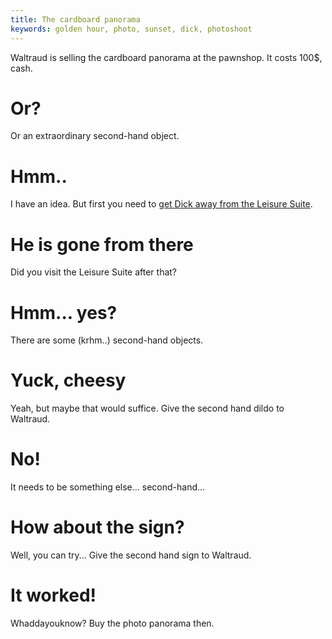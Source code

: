 ```yaml
---
title: The cardboard panorama
keywords: golden hour, photo, sunset, dick, photoshoot
---
```


Waltraud is selling the cardboard panorama at the pawnshop. It costs 100$, cash.

# Or?
Or an extraordinary second-hand object.

# Hmm..
I have an idea. But first you need to [get Dick away from the Leisure Suite](/130-dick/010-photoshoot/020-flame.md).

# He is gone from there
Did you visit the Leisure Suite after that?

# Hmm... yes?
There are some (krhm..) second-hand objects.

# Yuck, cheesy
Yeah, but maybe that would suffice. Give the second hand dildo to Waltraud.

# No!
It needs to be something else... second-hand...

# How about the sign?
Well, you can try... Give the second hand sign to Waltraud.

# It worked!
Whaddayouknow? Buy the photo panorama then.
